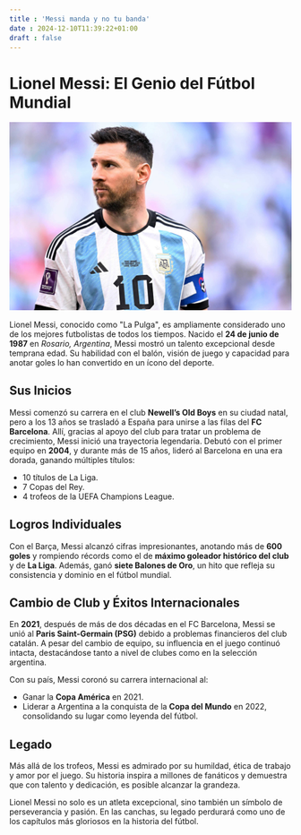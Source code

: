 ```yaml
---
title : 'Messi manda y no tu banda'
date : 2024-12-10T11:39:22+01:00
draft : false
---
```


# Lionel Messi: El Genio del Fútbol Mundial
![messi](./imgMario/messi.png)

Lionel Messi, conocido como "La Pulga", es ampliamente considerado uno de los mejores futbolistas de todos los tiempos. Nacido el **24 de junio de 1987** en *Rosario, Argentina*, Messi mostró un talento excepcional desde temprana edad. Su habilidad con el balón, visión de juego y capacidad para anotar goles lo han convertido en un ícono del deporte.

## Sus Inicios
Messi comenzó su carrera en el club **Newell’s Old Boys** en su ciudad natal, pero a los 13 años se trasladó a España para unirse a las filas del **FC Barcelona**. Allí, gracias al apoyo del club para tratar un problema de crecimiento, Messi inició una trayectoria legendaria. Debutó con el primer equipo en **2004**, y durante más de 15 años, lideró al Barcelona en una era dorada, ganando múltiples títulos:

- 10 títulos de La Liga.
- 7 Copas del Rey.
- 4 trofeos de la UEFA Champions League.

## Logros Individuales
Con el Barça, Messi alcanzó cifras impresionantes, anotando más de **600 goles** y rompiendo récords como el de **máximo goleador histórico del club** y de **La Liga**. Además, ganó **siete Balones de Oro**, un hito que refleja su consistencia y dominio en el fútbol mundial.

## Cambio de Club y Éxitos Internacionales
En **2021**, después de más de dos décadas en el FC Barcelona, Messi se unió al **Paris Saint-Germain (PSG)** debido a problemas financieros del club catalán. A pesar del cambio de equipo, su influencia en el juego continuó intacta, destacándose tanto a nivel de clubes como en la selección argentina.

Con su país, Messi coronó su carrera internacional al:

- Ganar la **Copa América** en 2021.
- Liderar a Argentina a la conquista de la **Copa del Mundo** en 2022, consolidando su lugar como leyenda del fútbol.

## Legado
Más allá de los trofeos, Messi es admirado por su humildad, ética de trabajo y amor por el juego. Su historia inspira a millones de fanáticos y demuestra que con talento y dedicación, es posible alcanzar la grandeza.

Lionel Messi no solo es un atleta excepcional, sino también un símbolo de perseverancia y pasión. En las canchas, su legado perdurará como uno de los capítulos más gloriosos en la historia del fútbol.
